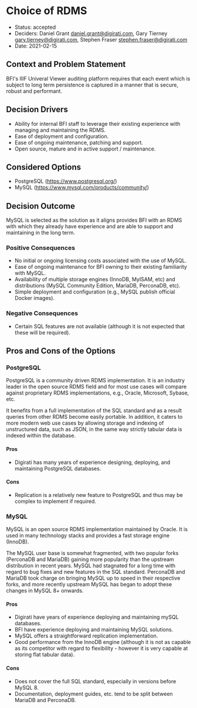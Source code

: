 # Choice of RDMS

* Status: accepted
* Deciders: Daniel Grant <daniel.grant@digirati.com>, Gary Tierney
  <gary.tierney@digirati.com>, Stephen Fraser
  <stephen.fraser@digirati.com>
* Date: 2021-02-15

## Context and Problem Statement

BFI's IIIF Univeral Viewer auditing platform requires that each event
which is subject to long term persistence is captured in a manner that
is secure, robust and performant.

## Decision Drivers

* Ability for internal BFI staff to leverage their existing experience
  with managing and maintaining the RDMS.
* Ease of deployment and configuration.
* Ease of ongoing maintenance, patching and support.
* Open source, mature and in active support / maintenance.

## Considered Options

* PostgreSQL (https://www.postgresql.org/)
* MySQL (https://www.mysql.com/products/community/)

## Decision Outcome

MySQL is selected as the solution as it aligns provides BFI with an RDMS
with which they already have experience and are able to support and
maintaining in the long term.

### Positive Consequences

* No initial or ongoing licensing costs associated with the use of
  MySQL.
* Ease of ongoing maintenance for BFI owning to their existing
  familiarity with MySQL.
* Availability of multiple storage engines (InnoDB, MyISAM, etc) and
  distributions (MySQL Community Edition, MariaDB, PerconaDB, etc).
* Simple deployment and configuration (e.g., MySQL publish official
  Docker images).

### Negative Consequences

* Certain SQL features are not available (although it is not expected
  that these will be required).

## Pros and Cons of the Options

### PostgreSQL

PostgreSQL is a community driven RDMS implementation. It is an industry
leader in the open source RDMS field and for most use cases will compare
against proprietary RDMS implementations, e.g., Oracle, Microsoft,
Sybase, etc.

It benefits from a full implementation of the SQL standard and as a
result queries from other RDMS become easily portable. In addition, it
caters to more modern web use cases by allowing storage and indexing of
unstructured data, such as JSON, in the same way strictly tabular data
is indexed within the database.

#### Pros

* Digirati has many years of experience designing, deploying, and
  maintaining PostgreSQL databases.

#### Cons

* Replication is a relatively new feature to PostgreSQL and thus may be
  complex to implement if required.

### MySQL

MySQL is an open source RDMS implementation maintained by Oracle. It is
used in many technology stacks and provides a fast storage engine
(InnoDB).

The MySQL user base is somewhat fragmented, with two popular forks
(PerconaDB and MariaDB) gaining more popularity than the upstream
distribution in recent years. MySQL had stagnated for a long time with
regard to bug fixes and new features in the SQL standard. PerconaDB and
MariaDB took charge on bringing MySQL up to speed in their respective
forks, and more recently upstream MySQL has began to adopt these changes
in MySQL 8+ onwards.

#### Pros

* Digirati have years of experience deploying and maintaining mySQL
  databases.
* BFI have experience deploying and maintaining MySQL solutions.
* MySQL offers a straightforward replication implementation.
* Good performance from the InnoDB engine (although it is not as capable
  as its competitor with regard to flexibility - however it is very
  capable at storing flat tabular data).

#### Cons

* Does not cover the full SQL standard, especially in versions before
  MySQL 8.
* Documentation, deployment guides, etc. tend to be split between
  MariaDB and PerconaDB.
